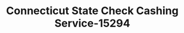 ---
f_zip-code: 6132
f_state-code: CT
title: Connecticut State Check Cashing Service-15294
f_phone: 860-232-7226
f_city-only: Hartford
f_address: Po Box 320580 Hartford
f_location-unique-id: '15294'
slug: connecticut-state-check-cashing-service-15294
updated-on: '2024-05-30T13:46:58.046Z'
created-on: '2024-05-30T13:36:59.803Z'
published-on: '2024-05-30T13:54:32.469Z'
f_city-state: cms/city/hartford-ct.md
f_company: cms/company/connecticut-state-check-cashing-service.md
f_state: cms/state/connecticut.md
layout: '[payday-loan].html'
tags: payday-loan
---